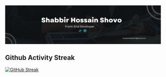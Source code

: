 ![The San Juan Mountains are beautiful!](https://github.com/shabbir303/bistro-boss-restruant-client/blob/main/src/assets/Black%20Minimal%20Business%20Personal%20Profile%20Linkedin%20Banner.png)
## Github Activity Streak
  [![GitHub Streak](https://github-readme-streak-stats.herokuapp.com?user=shabbir303&theme=tokyonight&card_width=535)](https://git.io/streak-stats)

